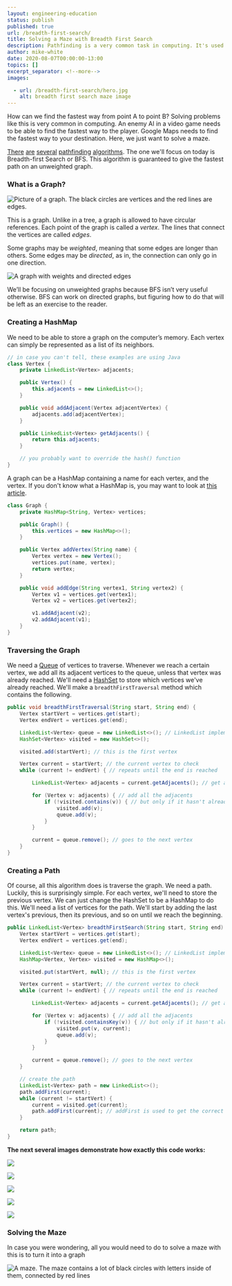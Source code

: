 ```yaml
---
layout: engineering-education
status: publish
published: true
url: /breadth-first-search/
title: Solving a Maze with Breadth First Search
description: Pathfinding is a very common task in computing. It's used for directions, and enemy AI in video games. Breadth-first Search (BFS) is one pathfinding algorithm which we can use to solve a maze.
author: mike-white
date: 2020-08-07T00:00:00-13:00
topics: []
excerpt_separator: <!--more-->
images:

  - url: /breadth-first-search/hero.jpg
    alt: breadth first search maze image
---
```

How can we find the fastest way from point A to point B? Solving problems like this is very common in computing. An enemy AI in a video game needs to be able to find the fastest way to the player. Google Maps needs to find the fastest way to your destination. Here, we just want to solve a maze.
<!--more-->

[There](https://en.wikipedia.org/wiki/Depth-first_search) [are](https://en.wikipedia.org/wiki/Djikstra%27s_Algorithm) [several](https://en.wikipedia.org/wiki/A*_search_algorithm) [pathfinding](https://en.wikipedia.org/wiki/B*) [algorithms](https://en.wikipedia.org/wiki/Best-first_search). The one we'll focus on today is Breadth-first Search or BFS. This algorithm is guaranteed to give the fastest path on an unweighted graph.

### What is a Graph?

![Picture of a graph. The black circles are vertices and the red lines are edges.](normal_graph.png)

This is a graph. Unlike in a tree, a graph is allowed to have circular references. Each point of the graph is called a *vertex*. The lines that connect the vertices are called *edges*.

Some graphs may be *weighted*, meaning that some edges are longer than others. Some edges may be *directed*, as in, the connection can only go in one direction.

![A graph with weights and directed edges](complex_graph.png)

We’ll be focusing on unweighted graphs because BFS isn’t very useful otherwise. BFS can work on directed graphs, but figuring how to do that will be left as an exercise to the reader.

### Creating a HashMap

We need to be able to store a graph on the computer’s memory. Each vertex can simply be represented as a list of its neighbors.

```java
// in case you can't tell, these examples are using Java
class Vertex {
    private LinkedList<Vertex> adjacents;

    public Vertex() {
        this.adjacents = new LinkedList<>();
    }

    public void addAdjacent(Vertex adjacentVertex) {
        adjacents.add(adjacentVertex);
    }

    public LinkedList<Vertex> getAdjacents() {
        return this.adjacents;
    }

    // you probably want to override the hash() function
}
```

A graph can be a HashMap containing a name for each vertex, and the vertex. If you don't know what a HashMap is, you may want to look at [this article](https://www.section.io/engineering-education/data-structures-python-part-1/).

```java
class Graph {
    private HashMap<String, Vertex> vertices;

    public Graph() {
        this.vertices = new HashMap<>();
    }

    public Vertex addVertex(String name) {
        Vertex vertex = new Vertex();
        vertices.put(name, vertex);
        return vertex;
    }

    public void addEdge(String vertex1, String vertex2) {
        Vertex v1 = vertices.get(vertex1);
        Vertex v2 = vertices.get(vertex2);

        v1.addAdjacent(v2);
        v2.addAdjacent(v1);
    }
}
```

### Traversing the Graph

We need a [Queue](https://www.section.io/engineering-education/data-structures-python-part-1/#linear-data-structures) of vertices to traverse. Whenever we reach a certain vertex, we add all its adjacent vertices to the queue, unless that vertex was already reached. We'll need a [HashSet](https://www.section.io/engineering-education/data-structures-python-part-1/#non-linear-data-structures) to store which vertices we've already reached. We'll make a `breadthFirstTraversal` method which contains the following.

```java
public void breadthFirstTraversal(String start, String end) {
    Vertex startVert = vertices.get(start);
    Vertex endVert = vertices.get(end);

    LinkedList<Vertex> queue = new LinkedList<>(); // LinkedList implements Queue
    HashSet<Vertex> visited = new HashSet<>();

    visited.add(startVert); // this is the first vertex

    Vertex current = startVert; // the current vertex to check
    while (current != endVert) { // repeats until the end is reached

        LinkedList<Vertex> adjacents = current.getAdjacents(); // get adjacents

        for (Vertex v: adjacents) { // add all the adjacents
            if (!visited.contains(v)) { // but only if it hasn't already been traversed
                visited.add(v);
                queue.add(v);
            }
        }

        current = queue.remove(); // goes to the next vertex
    }
}
```

### Creating a Path
Of course, all this algorithm does is traverse the graph. We need a path. Luckily, this is surprisingly simple. For each vertex, we'll need to store the previous vertex. We can just change the HashSet to be a HashMap to do this. We'll need a list of vertices for the path. We'll start by adding the last vertex's previous, then its previous, and so on until we reach the beginning.

```java
public LinkedList<Vertex> breadthFirstSearch(String start, String end) {
    Vertex startVert = vertices.get(start);
    Vertex endVert = vertices.get(end);

    LinkedList<Vertex> queue = new LinkedList<>(); // LinkedList implements Queue
    HashMap<Vertex, Vertex> visited = new HashMap<>();

    visited.put(startVert, null); // this is the first vertex

    Vertex current = startVert; // the current vertex to check
    while (current != endVert) { // repeats until the end is reached

        LinkedList<Vertex> adjacents = current.getAdjacents(); // get adjacents

        for (Vertex v: adjacents) { // add all the adjacents
            if (!visited.containsKey(v)) { // but only if it hasn't already been traversed
                visited.put(v, current);
                queue.add(v);
            }
        }

        current = queue.remove(); // goes to the next vertex
    }

    // create the path
    LinkedList<Vertex> path = new LinkedList<>();
    path.addFirst(current);
    while (current != startVert) {
        current = visited.get(current);
        path.addFirst(current); // addFirst is used to get the correct order
    }

    return path;
}
```
**The next several images demonstrate how exactly this code works:**

![](/breadth-first-search/demo2_1.png)

![](/breadth-first-search/demo2_2.png)

![](/breadth-first-search/demo2_3.png)

![](/breadth-first-search/demo2_4.png)

![](/breadth-first-search/demo2_5.png)

### Solving the Maze

In case you were wondering, all you would need to do to solve a maze with this is to turn it into a graph

![A maze. The maze contains a lot of black circles with letters inside of them, connected by red lines](/breadth-first-search/maze.png)
